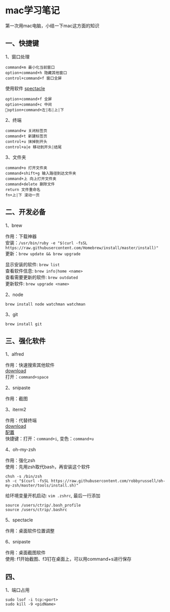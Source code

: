 <!-- 2018/7/9 -->

# mac学习笔记

第一次用mac电脑，小结一下mac这方面的知识

## 一、快捷键

1、窗口处理

```shell
command+m 最小化当前窗口
option+command+h 隐藏其他窗口
control+command+f 窗口全屏
```

使用软件 [spectacle](https://www.spectacleapp.com/)

```shell
option+command+f 全屏
option+command+c 中间
option+command+左|右|上|下
```

2、终端

```shell
command+w 关闭标签页
command+t 新建标签页
control+u 抹掉到开头
control+a|e 移动到开头|结尾
```

3、文件夹

```shell
command+o 打开文件夹
command+shift+g 输入路径到达文件夹
command+上 向上打开文件夹
command+delete 删除文件
return 文件重命名
fn+上|下 滚动一页
```

## 二、开发必备

1、brew

作用：下载神器  
安装：`/usr/bin/ruby -e "$(curl -fsSL https://raw.githubusercontent.com/Homebrew/install/master/install)"`  
更新：`brew update && brew upgrade`

显示安装的软件: `brew list`  
查看软件信息: `brew info|home <name>`  
查看需要更新的软件: `brew outdated`  
更新软件: `brew upgrade <name>`  

2、node

`brew install node watchman watchman`

3、git

`brew install git`

## 三、强化软件

1、alfred

作用：快速搜索其他软件  
[download](https://www.alfredapp.com/)  
打开：`command+space`

2、snipaste

作用：截图

3、iterm2

作用：代替终端  
[download](https://www.iterm2.com/)  
[配置](http://huang-jerryc.com/2016/08/11/%E6%89%93%E9%80%A0%E9%AB%98%E6%95%88%E4%B8%AA%E6%80%A7Terminal%EF%BC%88%E4%B8%80%EF%BC%89%E4%B9%8B%20iTerm/)  
快捷键：打开：`command+i`, 变色：`command+u`

4、oh-my-zsh

作用：强化zsh  
使用：先用zsh取代bash，再安装这个软件  

```shell
chsh -s /bin/zsh  
sh -c "$(curl -fsSL https://raw.githubusercontent.com/robbyrussell/oh-my-zsh/master/tools/install.sh)"
```

给环境变量开机启动: `vim .zshrc`, 最后一行添加

```shell
source /users/ctrip/.bash_profile
source /users/ctrip/.bashrc
```

5、spectacle

作用：桌面软件位置调整

6、snipaste

作用：桌面截图软件  
使用: f1开始截图、f3钉在桌面上，可以用command+s进行保存

## 四、

1、端口占用

```shell
sudo lsof -i tcp:<port>
sudo kill -9 <pidName>
```
